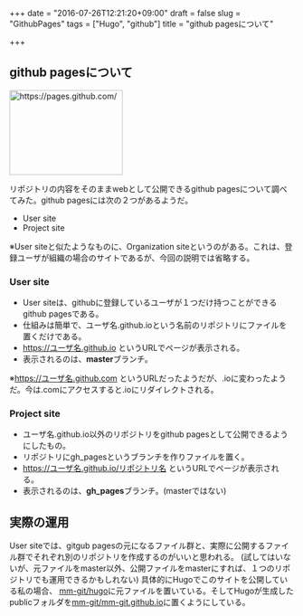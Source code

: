 +++
date = "2016-07-26T12:21:20+09:00"
draft = false
slug = "GithubPages"
tags = ["Hugo", "github"]
title = "github pagesについて"

+++

## github pagesについて

<a href="https://pages.github.com/"><img title="github pages" src="http://capture.heartrails.com/200x150/cool?https://pages.github.com/" alt="https://pages.github.com/" width="200" height="150" /></a>


リポジトリの内容をそのままwebとして公開できるgithub pagesについて調べてみた。github pagesには次の２つがあるようだ。

- User site
- Project site

<!--more-->

※User siteと似たようなものに、Organization siteというのがある。これは、登録ユーザが組織の場合のサイトであるが、今回の説明では省略する。

### User site

- User siteは、githubに登録しているユーザが１つだけ持つことができるgithub pagesである。
- 仕組みは簡単で、ユーザ名.github.ioという名前のリポジトリにファイルを置くだけである。
- https://ユーザ名.github.io というURLでページが表示される。
- 表示されるのは、**master**ブランチ。

※https://ユーザ名.github.com というURLだったようだが、.ioに変わったようだ。今は.comにアクセスすると.ioにリダイレクトされる。

### Project site

- ユーザ名.github.io以外のリポジトリをgithub pagesとして公開できるようにしたもの。
- リポジトリにgh_pagesというブランチを作りファイルを置く。
- https://ユーザ名.github.io/リポジトリ名 というURLでページが表示される。
- 表示されるのは、**gh_pages**ブランチ。(masterではない)

## 実際の運用

User siteでは、gitgub pagesの元になるファイル群と、実際に公開するファイル群でそれぞれ別のリポジトリを作成するのがいいと思われる。
(試してはいないが、元ファイルをmaster以外、公開ファイルをmasterにすれば、１つのリポジトリでも運用できるかもしれない)
具体的にHugoでこのサイトを公開している私の場合、 [mm-git/hugo](https://github.com/mm-git/hugo)に元ファイルを置いている。そしてHugoが生成したpublicフォルダを[mm-git/mm-git.github.io](https://github.com/mm-git/mm-git.github.io)に置くようにしている。

